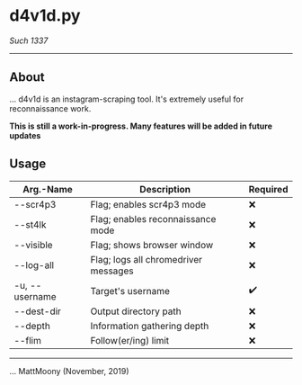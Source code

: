 # d4v1d.py
_Such 1337_

---

## About

... d4v1d is an instagram-scraping tool. It's extremely useful
for reconnaissance work.

**This is still a work-in-progress. Many features will be added in future updates**

## Usage

| Arg.-Name      | Description                          | Required |
|----------------|--------------------------------------|----------|
| --scr4p3       | Flag; enables scr4p3 mode            | ❌        |
| --st4lk        | Flag; enables reconnaissance mode    | ❌        |
| --visible      | Flag; shows browser window           | ❌        |
| --log-all      | Flag; logs all chromedriver messages | ❌        |
| -u, --username | Target's username                    | ✔️        |
| --dest-dir     | Output directory path                | ❌        |
| --depth        | Information gathering depth          | ❌        |
| --flim         | Follow(er/ing) limit                 | ❌        |


---

... MattMoony (November, 2019)
